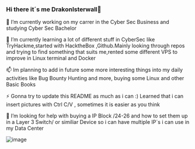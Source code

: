 ### Hi there it´s me DrakonIsterwall👋

<!--
**DrakonIsterwall/DrakonIsterwall** is a ✨ _special_ ✨ repository because its `README.md` (this file) appears on your GitHub profile.

Here are some ideas to get you started:

- 🔭 I’m currently working on ...
- 🌱 I’m currently learning ...
- 👯 I’m looking to collaborate on ...
- 🤔 I’m looking for help with ...
- 💬 Ask me about ...
- 📫 How to reach me: ...
- 😄 Pronouns: ...
- ⚡ Fun fact: ...
-->

🔭 I’m currently working on my carrer in the Cyber Sec Business and studying Cyber Sec Bachelor

🌱 I’m currently learning a lot of different stuff in CyberSec like TryHackme,started with HacktheBox ,Github.Mainly looking through repos and trying to find something that suits me,rented some different VPS to improve in Linux terminal and Docker 

📫 Im planning to add in future some more interesting things into my daily activities like Bug Bounty Hunting and more, buying some Linux and other Basic Books
   
⚡ Gonna try to update this README as much as i can :) Learned that i can insert pictures with Ctrl C/V , sometimes it is easier as you think

🤔 I’m looking for help with buying a IP Block /24-26 and how to set them up in a Layer 3 Switch/ or similiar Device so i can have multiple IP´s i can use in my Data Center

 ![image](https://github.com/DrakonIsterwall/DrakonIsterwall/assets/117237001/3e0d70b8-4a20-406b-a9c5-84044503e2ac)


